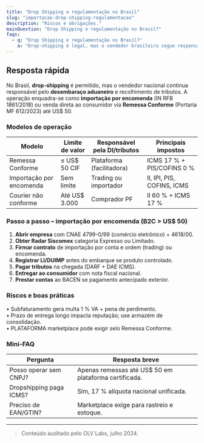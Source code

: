 ```yaml
---
title: "Drop Shipping e regulamentação no Brasil"
slug: "importacao-drop-shipping-regulamentacao"
description: "Riscos e obrigações."
mainQuestion: "Drop Shipping e regulamentação no Brasil?"
faqs:
  - q: "Drop Shipping e regulamentação no Brasil?"
    a: "Drop-shipping é legal, mas o vendedor brasileiro segue responsável pelo desembaraço e tributos; operações até US$50 usam Remessa Conforme, acima disso enquadram-se como importação por encomenda."
---
```


## Resposta rápida

No Brasil, **drop-shipping** é permitido, mas o vendedor nacional continua responsável pelo **desembaraço aduaneiro** e recolhimento de tributos. A operação enquadra-se como **importação por encomenda** (IN RFB 1861/2018) ou venda direta ao consumidor via **Remessa Conforme** (Portaria MF 612/2023) até US$ 50.

### Modelos de operação

| Modelo | Limite de valor | Responsável pela DI/tributos | Principais impostos |
| --- | --- | --- | --- |
| Remessa Conforme | ≤ US$ 50 CIF | Plataforma (facilitadora) | ICMS 17 % + PIS/COFINS 0 % |
| Importação por encomenda | Sem limite | Trading ou importador | II, IPI, PIS, COFINS, ICMS |
| Courier não conforme | Até US$ 3.000 | Comprador PF | II 60 % + ICMS 17 % |

### Passo a passo – importação por encomenda (B2C > US$ 50)

1. **Abrir empresa** com CNAE 4799-0/99 (comércio eletrônico) + 4618/00.  
2. **Obter Radar Siscomex** categoria Expresso ou Limitado.  
3. **Firmar contrato** de importação por conta e ordem (trading) ou encomenda.  
4. **Registrar LI/DUIMP** antes do embarque se produto controlado.  
5. **Pagar tributos** na chegada (DARF + DAE ICMS).  
6. **Entregar ao consumidor** com nota fiscal nacional.  
7. **Prestar contas** ao BACEN se pagamento antecipado exterior.

### Riscos e boas práticas

• Subfaturamento gera multa 1 % VA + pena de perdimento.  
• Prazo de entrega longo impacta reputação; use armazém de consolidação.  
• PLATAFORMA marketplace pode exigir selo Remessa Conforme.

### Mini-FAQ

| Pergunta | Resposta breve |
| --- | --- |
| Posso operar sem CNPJ? | Apenas remessas até US$ 50 em plataforma certificada. |
| Dropshipping paga ICMS? | Sim, 17 % alíquota nacional unificada. |
| Preciso de EAN/GTIN? | Marketplace exige para rastreio e estoque. |

---

> Conteúdo auditado pelo OLV Labs, julho 2024.
